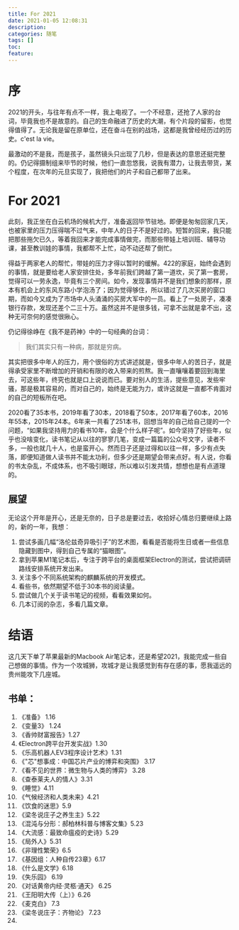 ```yaml
---
title: For 2021 
date: 2021-01-05 12:08:31 
description:
categories: 随笔 
tags: []
toc:
feature:
---
```


# 序

2021的开头，与往年有点不一样，我上电视了。一个不经意，还抢了人家的台词，毕竟我也不是故意的。自己的生命融进了历史的大潮，有个片段的留影，也觉得值得了。无论我是留在原单位，还在奋斗在别的战场，这都是我曾经经历过的历史。c'est la vie。

最激动的不是我，而是孩子，虽然镜头只出现了几秒，但是表达的意思还挺完整的。仍记得摄制组来毕节的时候，他们一直忽悠我，说我有潜力，让我去带货，某个程度，在次年的元旦实现了，我把他们的片子和自己都带了出来。

<!-- more -->

# For 2021

此刻，我正坐在白云机场的候机大厅，准备返回毕节驻地。即便是匆匆回家几天，也被家里的压力压得喘不过气来，中年人的日子不是好过的。短暂的回来，我只能把那些拖欠已久，等着我回来才能完成事情做完，而那些带娃上培训班、辅导功课，甚至教训娃的事情，我都帮不上忙，动不动还帮了倒忙。

得益于两家老人的帮忙，带娃的压力才得以暂时的缓解。422的家庭，始终会遇到的事情，就是要给老人家安排住处，多年前我们跨越了第一道坎，买了第一套房，觉得可以一劳永逸，毕竟有三个房间。如今，发现事情并不是我们想象的那样，原本有机会上的东风东路小学泡汤了；因为觉得够住，所以错过了几次买房的窗口期，而如今又成为了市场中人头涌涌的买房大军中的一员。看上了一处房子，凑凑银行存款，发现还差个二三十万。虽然这并不是很多钱，可拿不出就是拿不出，这种无可奈何的感觉很揪心。

仍记得徐峥在《我不是药神》中的一句经典的台词：

> 我们其实只有一种病，那就是穷病。

其实把很多中年人的压力，用个很俗的方式讲述就是，很多中年人的苦日子，就是得承受家里不断增加的开销和有限的收入带来的煎熬。我一直嚷嚷着要回到海里去，可这些年，终究也就是口上说说而已。要对别人的生活，提些意见，发些牢骚，那是极其容易的，而对自己的，始终是无能为力，或许这就是一直都不肯面对的自己的短板所在吧。

2020看了35本书，2019年看了30本，2018看了50本，2017年看了60本，2016年55本，2015年24本。6年来一共看了251本书，回想当年的自己给自己提的一个问题，“如果我坚持用力的看书10年，会是个什么样子呢”。如今坚持了好些年，似乎也没啥变化，读书笔记从以往的寥寥几笔，变成一篇篇的公众号文字，读者不多，一般也就几十人，也是蛮开心。然而日子还是过得和以往一样，多少有点失落，即便知道做人读书并不能太功利，但多少还是期望会带来点好。有人说，你看的书太杂乱，不成体系，也不吸引眼球，所以难以引发共情，想想也是有点道理的。

## 展望

无论这个开年是开心，还是无奈的，日子总是要过去，收拾好心情总归要继续上路的，新的一年，我想：

1. 尝试多画几幅“洛伦兹奇异吸引子”的艺术图，看看是否能将生日或者一些信息隐藏到图中，得到自己专属的“猫眼图”。
2. 拿到苹果M1笔记本后，专注于跨平台的桌面框架Electron的测试，尝试把调研路线安排系统开发出来。
3. 关注多个不同系统架构的麒麟系统的开发模式。
4. 看些书，依然期望不低于30本书的阅读量。
5. 尝试做几个关于读书笔记的视频，看看效果如何。
6. 几本订阅的杂志，多看几篇文章。

# 结语

这几天下单了苹果最新的Macbook Air笔记本，还是希望2021，我能完成一些自己想做的事情。作为一个攻城狮，攻城才是让我感觉到有存在感的事，愿我遥远的贵州能攻下几座城。

## 书单：

1. 《准备》 1.16
2. 《变量3》 1.24
3. 《香帅财富报告》1.27
4. 《Electron跨平台开发实战》1.30
5. 《乐高机器人EV3程序设计艺术》1.31
6. 《"芯"想事成：中国芯片产业的博弈和突围》  3.17
7. 《看不见的世界：微生物与人类的博弈》 3.28
8. 《查泰莱夫人的情人》3.31
9. 《睡觉》4.11
10. 《气候经济和人类未来》4.21
11. 《饮食的迷思》5.9
12. 《梁冬说庄子之养生主》5.22
13. 《混沌与分形：郝柏林科普与博客文集》5.23
14. 《大流感：最致命瘟疫的史诗》5.29
15. 《局外人》5.31
16. 《非理性繁荣》6.5
17. 《基因组：人种自传23章》6.17
18. 《什么是文学》6.18
19. 《失乐园》 6.19
20. 《对话黄帝内经·灵柩·通天》 6.25
21. 《王阳明大传（上）》6.26
22. 《麦克白》 7.3
23. 《梁冬说庄子：齐物论》 7.23
24. 



